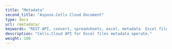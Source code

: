 ```yaml
---
title: "Metadata"
second_title: "Aspose.Cells Cloud Document"
type: docs
url: /metadata/
keywords: "REST API, convert, spreadsheets, excel, metadata  Excel file ."
description: "Cells.Cloud API for Excel files metadata operate."
weight: 100
---
```


